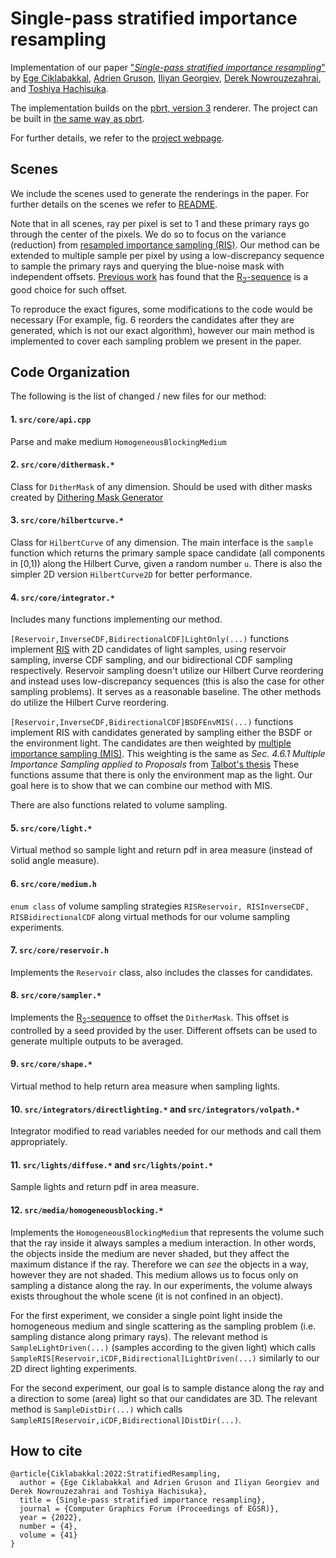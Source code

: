 Single-pass stratified importance resampling
============================================

Implementation of our paper
["*Single-pass stratified importance resampling*"](https://diglib.eg.org/handle/10.1111/cgf14585) by
[Ege Ciklabakkal](https://cs.uwaterloo.ca/~meciklab/),
[Adrien Gruson](https://profs.etsmtl.ca/agruson/),
[Iliyan Georgiev](http://iliyan.com/),
[Derek Nowrouzezahrai](http://www.cim.mcgill.ca/~derek/), and
[Toshiya Hachisuka](https://cs.uwaterloo.ca/~thachisu/).

The implementation builds on the [pbrt, version 3](https://github.com/mmp/pbrt-v3)
renderer.
The project can be built in [the same way as pbrt](https://github.com/mmp/pbrt-v3/blob/master/README.md).

For further details, we refer to the
[project webpage](http://iliyan.com/publications/StratifiedResampling).

Scenes
------
We include the scenes used to generate the renderings in the paper.
For further details on the scenes we refer to [README](scenes/README.md).

Note that in all scenes, ray per pixel is set to 1 and
these primary rays go through the center of the pixels.
We do so to focus on the variance (reduction) from
[resampled importance sampling (RIS)](https://scholarsarchive.byu.edu/cgi/viewcontent.cgi?article=1662&context=etd).
Our method can be extended to multiple sample per pixel by using a low-discrepancy
sequence to sample the primary rays and querying the blue-noise mask with
independent offsets. [Previous work](https://developer.nvidia.com/blog/rendering-in-real-time-with-spatiotemporal-blue-noise-textures-part-2/) has found that the
[R<sub>2</sub>-sequence](http://extremelearning.com.au/unreasonable-effectiveness-of-quasirandom-sequences/) is a good choice for such offset.

To reproduce the exact figures, some modifications to the code would be necessary
(For example, fig. 6 reorders the candidates after they are generated,
which is not our exact algorithm), however our main method is implemented to cover
each sampling problem we present in the paper.

Code Organization
-----------------
The following is the list of changed / new files for our method:

#### 1. `src/core/api.cpp`
Parse and make medium `HomogeneousBlockingMedium`

#### 2. `src/core/dithermask.*`
Class for `DitherMask` of any dimension.
Should be used with dither masks created by
[Dithering Mask Generator](https://github.com/beltegeuse/dithering-mask)

#### 3. `src/core/hilbertcurve.*`
Class for `HilbertCurve` of any dimension.
The main interface is the `sample` function which returns the
primary sample space candidate (all components in \[0,1\)) along the
Hilbert Curve, given a random number `u`.
There is also the simpler 2D version `HilbertCurve2D` for better performance.

#### 4. `src/core/integrator.*`
Includes many functions implementing our method.

`[Reservoir,InverseCDF,BidirectionalCDF]LightOnly(...)` functions implement
[RIS](https://scholarsarchive.byu.edu/cgi/viewcontent.cgi?article=1662&context=etd)
with 2D candidates of light samples,
using reservoir sampling, inverse CDF sampling, and
our bidirectional CDF sampling respectively.
Reservoir sampling doesn't utilize our Hilbert Curve reordering and instead
uses low-discrepancy sequences
(this is also the case for other sampling problems).
It serves as a reasonable baseline.
The other methods do utilize the Hilbert Curve reordering.

`[Reservoir,InverseCDF,BidirectionalCDF]BSDFEnvMIS(...)` functions implement
RIS with candidates generated by sampling either the BSDF or the environment light.
The candidates are then weighted by
[multiple importance sampling (MIS)](http://graphics.stanford.edu/papers/veach_thesis/thesis.pdf).
This weighting is the same as
*Sec. 4.6.1 Multiple Importance Sampling applied to Proposals* from
[Talbot's thesis](https://scholarsarchive.byu.edu/cgi/viewcontent.cgi?article=1662&context=etd)
These functions assume that there is only the environment map as the light.
Our goal here is to show that we can combine our method with MIS.

There are also functions related to volume sampling.

#### 5. `src/core/light.*`
Virtual method so sample light and return pdf in area measure
(instead of solid angle measure).

#### 6. `src/core/medium.h`
`enum class` of volume sampling strategies
`RISReservoir, RISInverseCDF, RISBidirectionalCDF`
along virtual methods for our volume sampling experiments.

#### 7. `src/core/reservoir.h`
Implements the `Reservoir` class, also includes the classes for candidates.

#### 8. `src/core/sampler.*`
Implements the [R<sub>2</sub>-sequence](http://extremelearning.com.au/unreasonable-effectiveness-of-quasirandom-sequences/) to offset the `DitherMask`.
This offset is controlled by a seed provided by the user.
Different offsets can be used to generate multiple outputs to be averaged.

#### 9. `src/core/shape.*`
Virtual method to help return area measure when sampling lights.

#### 10. `src/integrators/directlighting.*` and `src/integrators/volpath.*`
Integrator modified to read variables needed for our methods and call them appropriately.

#### 11. `src/lights/diffuse.*` and `src/lights/point.*`
Sample lights and return pdf in area measure.

#### 12. `src/media/homogeneousblocking.*`
Implements the `HomogeneousBlockingMedium` that represents the volume such that
the ray inside it always samples a medium interaction.
In other words, the objects inside the medium are never shaded,
but they affect the maximum distance if the ray.
Therefore we can *see* the objects in a way, however they are not shaded.
This medium allows us to focus only on sampling a distance along the ray.
In our experiments, the volume always exists throughout the whole scene
(it is not confined in an object).

For the first experiment, we consider a single point light inside the
homogeneous medium and single scattering as the sampling problem
(i.e. sampling distance along primary rays).
The relevant method is `SampleLightDriven(...)`
(samples according to the given light) which calls
`SampleRIS[Reservoir,iCDF,Bidirectional]LightDriven(...)` similarly to our
2D direct lighting experiments.

For the second experiment, our goal is to sample distance along the ray and
a direction to some (area) light so that our candidates are 3D.
The relevant method is `SampleDistDir(...)` which calls
`SampleRIS[Reservoir,iCDF,Bidirectional]DistDir(...)`.

How to cite
-----------

```
@article{Ciklabakkal:2022:StratifiedResampling,
  author = {Ege Ciklabakkal and Adrien Gruson and Iliyan Georgiev and Derek Nowrouzezahrai and Toshiya Hachisuka},
  title = {Single-pass stratified importance resampling},
  journal = {Computer Graphics Forum (Proceedings of EGSR)},
  year = {2022},
  number = {4},
  volume = {41}
}
```
